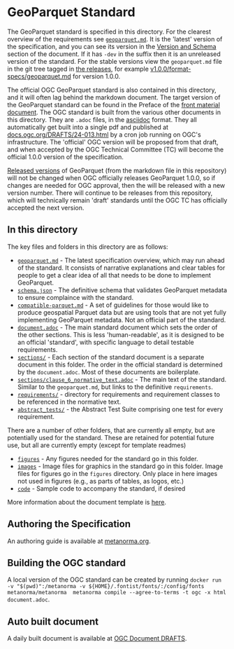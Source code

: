 # GeoParquet Standard

The GeoParquet standard is specified in this directory. For the clearest overview of the requirements see [`geoparquet.md`](geoparquet.md). It is the 'latest' version of the specification, and you can see its version in the [Version and Schema](geoparquet.md#version-and-schema) section of the document. If it has `-dev` in the suffix then it is an unreleased version of the standard. For the stable versions view the `geoparquet.md` file in the git tree tagged in [the releases](https://github.com/opengeospatial/geoparquet/releases), for example [v1.0.0/format-specs/geoparquet.md](https://github.com/opengeospatial/geoparquet/blob/v1.0.0/format-specs/geoparquet.md) for version 1.0.0.

The official OGC GeoParquet standard is also contained in this directory, and it will often lag behind the markdown document. The target version of the GeoParquet standard can be found in the Preface of the [front material document](sections/clause_0_front_material.adoc). The OGC standard is built from the various other documents in this directory. They are `.adoc` files, in the [asciidoc](https://asciidoc.org/) format. They all automatically get built into a single pdf and published at [docs.ogc.org/DRAFTS/24-013.html](https://docs.ogc.org/DRAFTS/24-013.html) by a cron job running on OGC's infrastructure. The 'official' OGC version will be proposed from that draft, and when accepted by the OGC Technical Committee (TC) will become the official 1.0.0 version of the specification.

[Released versions](https://github.com/opengeospatial/geoparquet/releases) of GeoParquet (from the markdown file in this repository) will not be changed when OGC officially releases GeoParquet 1.0.0, so if changes are needed for OGC approval, then the  will be released with a new version number. There will continue to be releases from this repository, which will technically remain 'draft' standards until the OGC TC has officially accepted the next version.

## In this directory

The key files and folders in this directory are as follows:

* [`geoparquet.md`](geoparquet.md) - The latest specification overview, which may run ahead of the standard. It consists of narrative explanations and clear tables for people to get a clear idea of all that needs to be done to implement GeoParquet.
* [`schema.json`](schema.json) - The definitive schema that validates GeoParquet metadata to ensure complaince with the standard.
* [`compatible-parquet.md`](compatible-parquet.md) - A set of guidelines for those would like to produce geospatial Parquet data but are using tools that are not yet fully implementing GeoParquet metadata. Not an official part of the standard.
* [`document.adoc`](document.adoc) - The main standard document which sets the order of the other sections. This is less 'human-readable', as it is designed to be an official 'standard', with specific language to detail testable requirements.
* [`sections/`](sections/) - Each section of the standard document is a separate document in this folder. The order in the official standard is determined by the `document.adoc`. Most of these documents are boilerplate.
* [`sections/clause_6_normative_text.adoc`](sections/clause_6_normative_text.adoc) - The main text of the standard. Similar to the
`geoparquet.md`, but links to the definitive `requirements`.
* [`requirements/`](requirements/) - directory for requirements and requirement classes to be referenced in the normative text.
* [`abstract_tests/`](abstract_tests/) - the Abstract Test Suite comprising one test for every requirement.

There are a number of other folders, that are currently all empty, but are potentially used for the standard. These are retained for potential future use, but all are currently empty (except for template readmes)

* [`figures`](figures/) - Any figures needed for the standard go in this folder.
* [`images`](images/) - Image files for graphics in the standard go in this folder. Image files for figures go in the `figures` directory. Only place in here images not used in figures (e.g., as parts of tables, as logos, etc.)
* [`code`](code/) - Sample code to accompany the standard, if desired

More information about the document template is [here](https://github.com/opengeospatial/templates/tree/master/standard#readme).

## Authoring the Specification

An authoring guide is available at [metanorma.org](https://www.metanorma.org/author/ogc/authoring-guide/).

## Building the OGC standard

A local version of the OGC standard can be created by running `docker run -v "$(pwd)":/metanorma -v ${HOME}/.fontist/fonts/:/config/fonts  metanorma/metanorma  metanorma compile --agree-to-terms -t ogc -x html document.adoc`.

## Auto built document

A daily built document is available at [OGC Document DRAFTS](https://docs.ogc.org/DRAFTS/).
